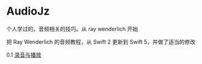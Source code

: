 # AudioJz
个人学过的，音频相关的技巧。从 ray wenderlich 开始




把 Ray Wenderlich 的音频教程，从 Swift 2 更新到 Swift 5，并做了适当的修改

0.1 [录音与播放]()